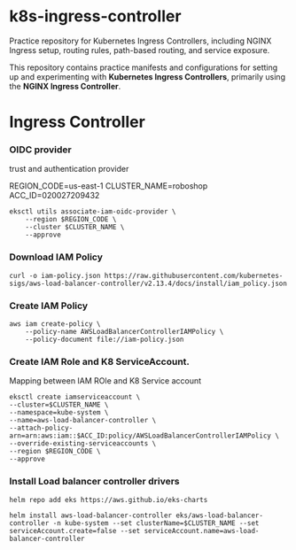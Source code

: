 # k8s-ingress-controller
Practice repository for Kubernetes Ingress Controllers, including NGINX Ingress setup, routing rules, path-based routing, and service exposure.


This repository contains practice manifests and configurations for setting up and experimenting with **Kubernetes Ingress Controllers**, primarily using the **NGINX Ingress Controller**.


# Ingress Controller

### OIDC provider
trust and authentication provider

REGION_CODE=us-east-1
CLUSTER_NAME=roboshop
ACC_ID=020027209432
```
eksctl utils associate-iam-oidc-provider \
    --region $REGION_CODE \
    --cluster $CLUSTER_NAME \
    --approve

```

### Download IAM Policy

```
curl -o iam-policy.json https://raw.githubusercontent.com/kubernetes-sigs/aws-load-balancer-controller/v2.13.4/docs/install/iam_policy.json

```

### Create IAM Policy
```
aws iam create-policy \
    --policy-name AWSLoadBalancerControllerIAMPolicy \
    --policy-document file://iam-policy.json

```

### Create IAM Role and K8 ServiceAccount. 
Mapping between IAM ROle and K8 Service account
```
eksctl create iamserviceaccount \
--cluster=$CLUSTER_NAME \
--namespace=kube-system \
--name=aws-load-balancer-controller \
--attach-policy-arn=arn:aws:iam::$ACC_ID:policy/AWSLoadBalancerControllerIAMPolicy \
--override-existing-serviceaccounts \
--region $REGION_CODE \
--approve

```

### Install Load balancer controller drivers

```
helm repo add eks https://aws.github.io/eks-charts

```

```
helm install aws-load-balancer-controller eks/aws-load-balancer-controller -n kube-system --set clusterName=$CLUSTER_NAME --set serviceAccount.create=false --set serviceAccount.name=aws-load-balancer-controller

```